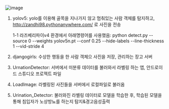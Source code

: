![image](https://github.com/ZANDHIFORCE/UrinationDetector/assets/91401488/c32b9206-5475-4aca-b66f-25d31d315a39)

1. yolov5: yolo를 이용해 골목을 지나가지 않고 멈춰있는 사람 객체를 탐지하고, http://zandhi98.pythonanywhere.com/ 로 사진을 전송

    1-1 라즈베리파이v4 환경에서 아래명령어를 사용했음:
    python detect.py --source 0 --weights yolov5n.pt --conf 0.25 --hide-labels --line-thickness 1 --vid-stride 4

2. djangogirls: 수상한 행동을 한 사람 객체으 사진을 저장, 관리하는 장고 서버
   
3. UrnationDetector: 서버에서 미분류 데이터를 불러와서 라벨링 하는 앱, 안드로이드 스튜디오 프로젝트 파일
   
5. LoadImage: 라벨링된 사진들을 서버에서 로컬파일로 불러옴
   
7. Urination_Detector: 불러와진 라벨링 데이터로 모델을 학습한 후, 학습된 모델을 통해 침입자가 노상방뇨를 하는지 탐지&경고음성출력



